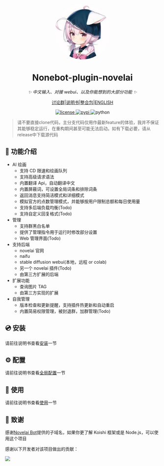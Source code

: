 <div align="center">
  <a href="https://nb.novelai.dev"><img src="imgs/head.jpg" width="180" height="180" alt="NoneBot-plugin-novelai" style="border-radius:100%; overflow:hidden;"></a>
  <br>
</div>

<div align="center">

# Nonebot-plugin-novelai

_✨ 中文输入、对接 webui、以及你能想到的大部分功能 ✨_

[讨论群](https://jq.qq.com/?_wv=1027&k=pT3Mn4jG)|[说明书](https://nb.novelai.dev)|[整合包]()|[ENGLISH](./README_EN.md)

<a href="./LICENSE">
    <img src="https://img.shields.io/github/license/sena-nana/nonebot-plugin-novelai" alt="license">
</a>
<a href="https://pypi.python.org/pypi/nonebot-plugin-novelai">
    <img src="https://img.shields.io/pypi/v/nonebot-plugin-novelai" alt="pypi">
</a>
<img src="https://img.shields.io/badge/python-3.8+-blue.svg" alt="python">

</div>

> 请不要直接clone代码，主分支代码仅用作最新feature的体验，我并不保证其能够稳定运行，在重构期间甚至可能无法启动。如有下载必要，请从release中下载源代码

## 📖 功能介绍

- AI 绘画
  - 支持 CD 限速和绘画队列
  - 支持高级请求语法
  - 内置翻译 Api，自动翻译中文
  - 内置屏蔽词，可设置全局词条和排除词条
  - 返回消息支持简洁模式和详细模式
  - 模拟官方的点数管理模式，并能够按用户限制总额和每日使用量
  - 支持多后端负载均衡(Todo)
  - 支持自定义回复格式(Todo)
- 管理
  - 支持群黑白名单
  - 提供了管理指令用于运行时修改部分设置
  - Web 管理界面(Todo)
- 支持后端
  - novelai 官网
  - naifu
  - stable diffusion webui(本地，远程 or colab)
  - 另一个 novelai 插件(Todo)
  - 由第三方扩展的后端
- 扩展功能
  - 查询图片 TAG
  - 由第三方实现的扩展
- 自我管理
  - 版本检查和更新提醒，支持插件热更新和自动重启
  - 内置简易权限管理，被封退群，加群管理(Todo)

## 💿 安装
请前往说明书查看[安装](https://nb.novelai.dev/main/install.html)一节

## ⚙️ 配置

请前往说明书查看[全局配置](https://nb.novelai.dev/main/config.html)一节

## 🎉 使用

请前往说明书查看[使用](https://nb.novelai.dev/main/aidraw.html)一节

## 🌸 致谢

感谢[Novelai Bot](https://bot.novelai.dev/)提供的子域名，如果你更了解 Koishi 框架或是 Node.js，可以使用这个项目

感谢以下开发者对该项目做出的贡献：

<a href="https://github.com/sena-nana/nonebot-plugin-novelai/graphs/contributors">
  <img src="https://contrib.rocks/image?repo=sena-nana/nonebot-plugin-novelai" />
</a>
